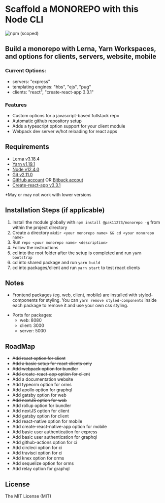 # Scaffold a MONOREPO with this Node CLI

![npm (scoped)](https://img.shields.io/npm/v/@pak11273/monorepo)

## Build a monorepo with Lerna, Yarn Workspaces, and options for clients, servers, website, mobile

### Current Options:

- servers: "express"
- templating engines: "hbs", "ejs", "pug"
- clients: "react", "create-react-app 3.3.1"

### Features

- Custom options for a javascript-based fullstack repo
- Automatic github repository setup
- Adds a typescript option support for your client module
- Webpack dev server w/hot reloading for react apps

## Requirements

- [Lerna v3.18.4](https://lerna.js.org/)
- [Yarn v1.19.1](https://classic.yarnpkg.com/en/docs/install#windows-stable)
- [Node v12.4.0](http://nodejs.org/)
- [Git v2.11.0](https://git-scm.com/)
- [GitHub account](https://github.com/) OR [Bitbuck accout](https://bitbucket.org)
- [Create-react-app v3.3.1](https://create-react-app.dev/)

\*May or may not work with lower versions

## Installation Steps (if applicable)

1. Install the module globally with `npm install @pak11273/monorepo -g` from within the project directory
2. Create a directory `mkdir <your monorepo name> && cd <your monorepo name>`
3. Run `repo <your monorepo name> <description>`
4. Follow the instructions
5. cd into the root folder after the setup is completed and run `yarn bootstrap`
6. cd into shared package and run `yarn build`
7. cd into packages/client and run `yarn start` to test react clients

## Notes

- Frontend packages (eg. web, client, mobile) are installed with styled-components for styling. You can `yarn remove styled-components` inside each package to remove it and use your own css styling.

* Ports for packages:
  - web: 8080
  - client: 3000
  - server: 5000

## RoadMap

- ~~Add react option for client~~
- ~~Add a basic setup for react clients only~~
- ~~Add webpack option for bundler~~
- ~~Add create-react-app option for client~~
- Add a documentation website
- Add typeorm option for orms
- Add apollo option for graphql
- Add gatsby option for web
- ~~Add nextJS option for web~~
- Add rollup option for bundler
- Add nextJS option for client
- Add gatsby option for client
- Add react-native option for mobile
- Add create-react-native-app option for mobile
- Add basic user authentication for express
- Add basic user authentication for graphql
- Add github-actions option for ci
- Add circleci option for ci
- Add travisci option for ci
- Add knex option for orms
- Add sequelize option for orms
- Add relay option for graphql

## License

The MIT License (MIT)

